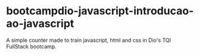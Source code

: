 # bootcampdio-javascript-introducao-ao-javascript
A simple counter made to train javascript, html and css in Dio's TQI FullStack bootcamp.
